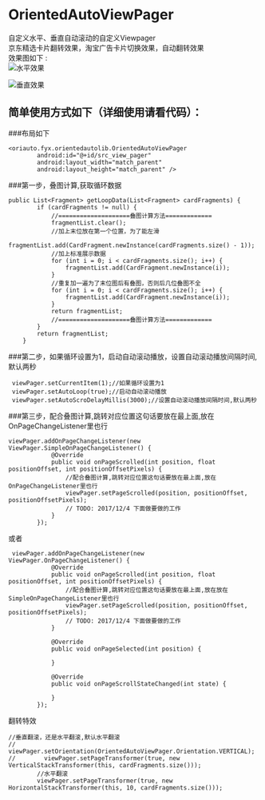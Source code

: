 # OrientedAutoViewPager
自定义水平、垂直自动滚动的自定义Viewpager </br>
京东精选卡片翻转效果，淘宝广告卡片切换效果，自动翻转效果</br>
效果图如下 : </br>
![水平效果](https://github.com/bxfx111/OrientedAutoViewPager/blob/master/gif/hor.gif)

![垂直效果](https://github.com/bxfx111/OrientedAutoViewPager/blob/master/gif/vi.gif)

## 简单使用方式如下（详细使用请看代码）：
###布局如下
```
<oriauto.fyx.orientedautolib.OrientedAutoViewPager
        android:id="@+id/src_view_pager"
        android:layout_width="match_parent"
        android:layout_height="match_parent" />
```
###第一步，叠图计算,获取循环数据
```
public List<Fragment> getLoopData(List<Fragment> cardFragments) {
        if (cardFragments != null) {
            //====================叠图计算方法=============
            fragmentList.clear();
            //加上末位放在第一个位置，为了能左滑
            fragmentList.add(CardFragment.newInstance(cardFragments.size() - 1));
            //加上标准展示数据
            for (int i = 0; i < cardFragments.size(); i++) {
                fragmentList.add(CardFragment.newInstance(i));
            }
            //重复加一遍为了末位图后有叠图，否则后几位叠图不全
            for (int i = 0; i < cardFragments.size(); i++) {
                fragmentList.add(CardFragment.newInstance(i));
            }
            return fragmentList;
            //====================叠图计算方法=============
        }
        return fragmentList;
    }
```
###第二步，如果循环设置为1，启动自动滚动播放，设置自动滚动播放间隔时间,默认两秒
```
 viewPager.setCurrentItem(1);//如果循环设置为1
 viewPager.setAutoLoop(true);//启动自动滚动播放
 viewPager.setAutoScroDelayMillis(3000);//设置自动滚动播放间隔时间,默认两秒
```
###第三步，配合叠图计算,跳转对应位置这句话要放在最上面,放在OnPageChangeListener里也行
```
viewPager.addOnPageChangeListener(new ViewPager.SimpleOnPageChangeListener() {
            @Override
            public void onPageScrolled(int position, float positionOffset, int positionOffsetPixels) {
                //配合叠图计算,跳转对应位置这句话要放在最上面,放在OnPageChangeListener里也行
                viewPager.setPageScrolled(position, positionOffset, positionOffsetPixels);
                // TODO: 2017/12/4 下面做要做的工作
            }
        });
 ```
或者</br>
```
 viewPager.addOnPageChangeListener(new ViewPager.OnPageChangeListener() {
            @Override
            public void onPageScrolled(int position, float positionOffset, int positionOffsetPixels) {
                //配合叠图计算,跳转对应位置这句话要放在最上面,放在放在SimpleOnPageChangeListener里也行
                viewPager.setPageScrolled(position, positionOffset, positionOffsetPixels);
                // TODO: 2017/12/4 下面做要做的工作
            }

            @Override
            public void onPageSelected(int position) {

            }

            @Override
            public void onPageScrollStateChanged(int state) {

            }
        });
```
翻转特效</br>
```
//垂直翻滚，还是水平翻滚,默认水平翻滚
//        viewPager.setOrientation(OrientedAutoViewPager.Orientation.VERTICAL);
//        viewPager.setPageTransformer(true, new VerticalStackTransformer(this, cardFragments.size()));
        //水平翻滚
        viewPager.setPageTransformer(true, new HorizontalStackTransformer(this, 10, cardFragments.size()));
```
